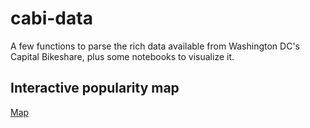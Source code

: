 # cabi-data
 A few functions to parse the rich data available from Washington DC's Capital Bikeshare, plus some notebooks to visualize it. 

 ## Interactive popularity map
 [Map](https://mlinds.github.io/cabi-data/MapOutput.html)
